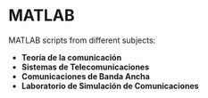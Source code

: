 # MATLAB
MATLAB scripts from different subjects:
* __Teoría de la comunicación__
* __Sistemas de Telecomunicaciones__
* __Comunicaciones de Banda Ancha__
* __Laboratorio de Simulación de Comunicaciones__
